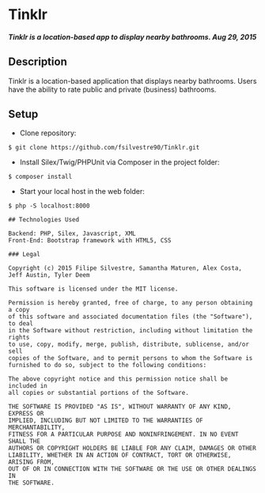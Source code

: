 # Tinklr

##### Tinklr is a location-based app to display nearby bathrooms. Aug 29, 2015

## Description

Tinklr is a location-based application that displays nearby bathrooms. Users have the ability to rate public and private (business) bathrooms.

Setup
----------
* Clone repository:
```console
$ git clone https://github.com/fsilvestre90/Tinklr.git
```
* Install Silex/Twig/PHPUnit via Composer in the project folder:
```console
$ composer install
```
* Start your local host in the web folder:
```console
$ php -S localhost:8000

## Technologies Used

Backend: PHP, Silex, Javascript, XML
Front-End: Bootstrap framework with HTML5, CSS

### Legal

Copyright (c) 2015 Filipe Silvestre, Samantha Maturen, Alex Costa, Jeff Austin, Tyler Deem

This software is licensed under the MIT license.

Permission is hereby granted, free of charge, to any person obtaining a copy
of this software and associated documentation files (the "Software"), to deal
in the Software without restriction, including without limitation the rights
to use, copy, modify, merge, publish, distribute, sublicense, and/or sell
copies of the Software, and to permit persons to whom the Software is
furnished to do so, subject to the following conditions:

The above copyright notice and this permission notice shall be included in
all copies or substantial portions of the Software.

THE SOFTWARE IS PROVIDED "AS IS", WITHOUT WARRANTY OF ANY KIND, EXPRESS OR
IMPLIED, INCLUDING BUT NOT LIMITED TO THE WARRANTIES OF MERCHANTABILITY,
FITNESS FOR A PARTICULAR PURPOSE AND NONINFRINGEMENT. IN NO EVENT SHALL THE
AUTHORS OR COPYRIGHT HOLDERS BE LIABLE FOR ANY CLAIM, DAMAGES OR OTHER
LIABILITY, WHETHER IN AN ACTION OF CONTRACT, TORT OR OTHERWISE, ARISING FROM,
OUT OF OR IN CONNECTION WITH THE SOFTWARE OR THE USE OR OTHER DEALINGS IN
THE SOFTWARE.

